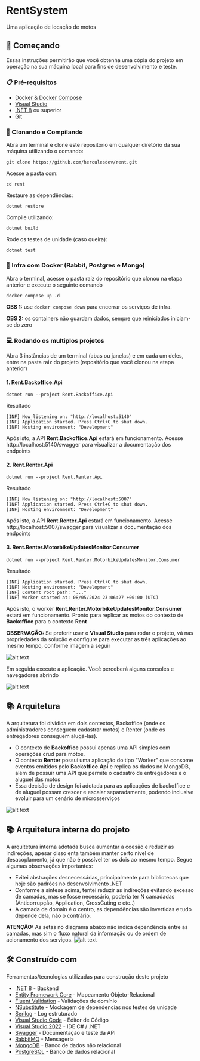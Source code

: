 
# RentSystem
Uma aplicação de locação de motos

## 🚀 Começando
Essas instruções permitirão que você obtenha uma cópia do projeto em operação na sua máquina local para fins de desenvolvimento e teste.

### 📋 Pré-requisitos
* [Docker & Docker Compose](https://docs.docker.com/get-docker/)
* [Visual Studio](https://visualstudio.microsoft.com/pt-br/launch/)
* [.NET 8](https://dotnet.microsoft.com/download/dotnet/8.0) ou superior
* [Git](https://git-scm.com/downloads)

### 🔧 Clonando e Compilando
Abra um terminal e clone este repositório em qualquer diretório da sua máquina utilizando o comando:
```
git clone https://github.com/herculesdev/rent.git
```

Acesse a pasta com:
```
cd rent
```
Restaure as dependências:
```
dotnet restore
```

Compile utilizando:
```
dotnet build
```

Rode os testes de unidade (caso queira):
```
dotnet test
```
### 🐋 Infra com Docker (Rabbit, Postgres e Mongo)
Abra o terminal, acesse o pasta raiz do repositório que clonou na etapa anterior e execute o seguinte comando

```
docker compose up -d
```
**OBS 1:** use `docker compose down` para encerrar os serviços de infra.

**OBS 2:** os containers não guardam dados, sempre que reiniciados iniciam-se do zero

### 💻 Rodando os multiplos projetos
Abra 3 instâncias de um terminal (abas ou janelas) e em cada um deles, entre na pasta raiz do projeto (repositório que você clonou na etapa anterior)

#### 1. Rent.Backoffice.Api
```
dotnet run --project Rent.Backoffice.Api
```
Resultado
```
[INF] Now listening on: "http://localhost:5140"
[INF] Application started. Press Ctrl+C to shut down.
[INF] Hosting environment: "Development"
```

Após isto, a API **Rent.Backoffice.Api** estará em funcionamento. Acesse http://localhost:5140/swagger para visualizar a documentação dos endpoints


#### 2. Rent.Renter.Api
```
dotnet run --project Rent.Renter.Api
```
Resultado
```
[INF] Now listening on: "http://localhost:5007"
[INF] Application started. Press Ctrl+C to shut down.
[INF] Hosting environment: "Development"
```

Após isto, a API **Rent.Renter.Api** estará em funcionamento. Acesse http://localhost:5007/swagger para visualizar a documentação dos endpoints

#### 3. Rent.Renter.MotorbikeUpdatesMonitor.Consumer
```
dotnet run --project Rent.Renter.MotorbikeUpdatesMonitor.Consumer
```
Resultado
```
[INF] Application started. Press Ctrl+C to shut down.
[INF] Hosting environment: "Development"
[INF] Content root path: "..."
[INF] Worker started at: 08/05/2024 23:06:27 +00:00 (UTC)
```

Após isto, o worker **Rent.Renter.MotorbikeUpdatesMonitor.Consumer** estará em funcionamento. Pronto para replicar as motos do contexto de **Backoffice** para o contexto **Rent**

**OBSERVAÇÃO:** Se preferir usar o **Visual Studio** para rodar o projeto, vá nas propriedades da solução e configure para executar as três aplicações ao mesmo tempo, conforme imagem a seguir

![alt text](image.png)

Em seguida execute a aplicação. Você perceberá alguns consoles e navegadores abrindo

![alt text](image-1.png)


## 📚 Arquitetura
A arquitetura foi dividida em dois contextos, Backoffice (onde os administradores conseguem cadastrar motos) e Renter (onde os entregadores conseguem alugá-las).

- O contexto de **Backoffice** possui apenas uma API simples com operações crud para motos.
- O contexto **Renter** possui uma aplicação do tipo "Worker" que consome eventos emitidos pelo **Backoffice.Api** e replica os dados no MongoDB, além de possuir uma API que permite o cadsatro de entregadores e o aluguel das motos
- Essa decisão de design foi adotada para as aplicações de backoffice e de aluguel possam crescer e escalar separadamente, podendo inclusive evoluir para um cenário de microsserviços

![alt text](arquitetura.jpg)

## 📚 Arquitetura interna do projeto
A arquitetura interna adotada busca aumentar a coesão e reduzir as indireções, apesar disso enta também manter certo nível de desacoplamento, já que não é possível ter os dois ao mesmo tempo. Segue algumas observações importantes:
- Evitei abstrações desnecessárias, principalmente para bibliotecas que hoje são padrões no desenvolvimento .NET
- Conforme a síntese acima, tentei reduzir as indireções evitando excesso de camadas, mas se fosse necessário, poderia ter N camadadas (Anticorrupção, Application, CrossCuting e etc..)
- A camada de domain é o centro, as dependências são invertidas e tudo depende dela, não o contrário.

**ATENÇÃO:** As setas no diagrama abaixo não indica dependência entre as camadas, mas sim o fluxo natural da informação ou de ordem de acionamento dos serviços.
![alt text](image-2.png)

## 🛠️ Construído com
Ferramentas/tecnologias utilizadas para construção deste projeto

* [.NET 8](https://dotnet.microsoft.com/download/dotnet/8.0) - Backend
* [Entity Framework Core](https://docs.microsoft.com/pt-br/ef/core/) - Mapeamento Objeto-Relacional
* [Fluent Validation](https://github.com/FluentValidation/FluentValidation) - Validações de domínio
* [NSubstitute](https://github.com/nsubstitute/NSubstitute) - Mockagem de dependencias nos testes de unidade
* [Serilog](https://serilog.net/) -  Log estruturado
* [Visual Studio Code](https://code.visualstudio.com/) - Editor de Código
* [Visual Studio 2022](https://visualstudio.microsoft.com/pt-br/launch/) - IDE C# / .NET
* [Swagger](https://swagger.io/) - Documentação e teste da API
* [RabbitMQ](https://www.rabbitmq.com/) - Mensageria
* [MongoDB](https://www.mongodb.com/) - Banco de dados não relacional
* [PostgreSQL](https://www.postgresql.org/) - Banco de dados relacional